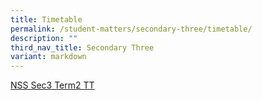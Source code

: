 ```yaml
---
title: Timetable
permalink: /student-matters/secondary-three/timetable/
description: ""
third_nav_title: Secondary Three
variant: markdown
---
```

[NSS Sec3 Term2 TT](/files/Timetable/NSS%202023%20Semester%20One%20Timetable_Secondary%203.pdf)